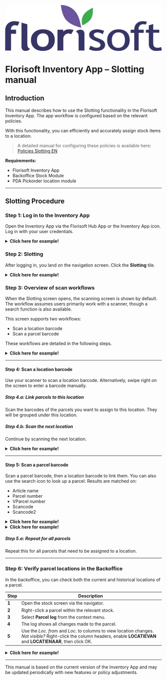 ![Florisoft logo](https://raw.githubusercontent.com/florisoft/User.Manuals/main/fslogo.png)

# Florisoft Inventory App – Slotting manual

## Introduction

This manual describes how to use the Slotting functionality in the Florisoft Inventory App.
The app workflow is configured based on the relevant policies.

With this functionality, you can efficiently and accurately assign stock items to a location.

> A detailed manual for configuring these policies is available here: [Policies Slotting EN](https://github.com/florisoft/User.Manuals/blob/main/CLOUD%20APPLICATIONS/Inventory%20App/Slotting/Policies%20Slotting%20EN%20.md)

**Requirements:**

* Florisoft Inventory App
* Backoffice Stock Module
* PDA Pickorder location module

---

## Slotting Procedure

### Step 1: Log in to the Inventory App

Open the Inventory App via the Florisoft Hub App or the Inventory App icon. Log in with your user credentials.

<details><summary><b>Click here for example!</b></summary><img src="Media/Doorloop/1.png"></details>

### Step 2: Slotting

After logging in, you land on the navigation screen. Click the **Slotting** tile.

<details><summary><b>Click here for example!</b></summary><img src="Media/Doorloop/2.png"></details>

### Step 3: Overview of scan workflows

When the Slotting screen opens, the scanning screen is shown by default. The workflow assumes users primarily work with a scanner, though a search function is also available.

This screen supports two workflows:

* Scan a location barcode
* Scan a parcel barcode

These workflows are detailed in the following steps.

<details><summary><b>Click here for example!</b></summary><img src="Media/Doorloop/3.png"></details>

---

#### Step 4: Scan a location barcode

Use your scanner to scan a location barcode. Alternatively, swipe right on the screen to enter a barcode manually.

##### Step 4.a: Link parcels to this location

Scan the barcodes of the parcels you want to assign to this location. They will be grouped under this location.

##### Step 4.b: Scan the next location

Continue by scanning the next location.

<details><summary><b>Click here for example!</b></summary><img src="Media/Doorloop/4.png"></details>

---

#### Step 5: Scan a parcel barcode

Scan a parcel barcode, then a location barcode to link them.
You can also use the search icon to look up a parcel. Results are matched on:

* Article name
* Parcel number
* VParcel number
* Scancode
* Scancode2

<details><summary><b>Click here for example!</b></summary><img src="Media/Doorloop/5.png"></details>
<details><summary><b>Click here for example!</b></summary><img src="Media/Doorloop/6.png"></details>

##### Step 5.a: Repeat for all parcels

Repeat this for all parcels that need to be assigned to a location.

---

### Step 6: Verify parcel locations in the Backoffice

In the backoffice, you can check both the current and historical locations of a parcel.

| Step  | Description                                                                                                                                                                  |
| ----- | ---------------------------------------------------------------------------------------------------------------------------------------------------------------------------- |
| **1** | Open the stock screen via the navigator.                                                                                                                                     |
| **2** | Right-click a parcel within the relevant stock.                                                                                                                              |
| **3** | Select **Parcel log** from the context menu.                                                                                                                                 |
| **4** | The log shows all changes made to the parcel.                                                                                                                                |
| **5** | Use the *Loc. from* and *Loc. to* columns to view location changes. *Not visible?* Right-click the column headers, enable **LOCATIEVAN** and **LOCATIENAAR**, then click OK. |

<details><summary><b>Click here for example!</b></summary><img src="Media/Doorloop/7.png"></details>

---

This manual is based on the current version of the Inventory App and may be updated periodically with new features or policy adjustments.

